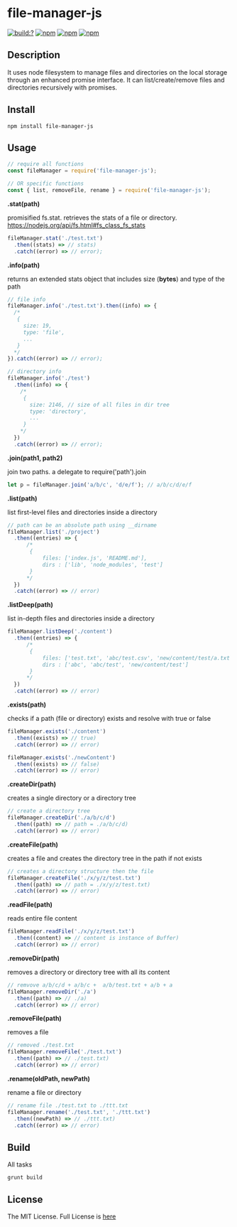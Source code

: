 # file-manager-js

[![build:?](https://travis-ci.org/eyas-ranjous/file-manager-js.svg?branch=master)](https://travis-ci.org/eyas-ranjous/file-manager-js) [![npm](https://img.shields.io/npm/dm/file-manager-js.svg)](https://www.npmjs.com/package/file-manager-js) [![npm](https://img.shields.io/npm/v/file-manager-js.svg)](https://www.npmjs.com/package/file-manager-js) [![npm](https://img.shields.io/badge/node-%3E=%206.0-blue.svg)](https://www.npmjs.com/package/file-manager-js)

## Description 
It uses node filesystem to manage files and directories on the local storage through an enhanced promise interface. It can list/create/remove files and directories recursively with promises.

## Install
```
npm install file-manager-js
```

## Usage 

```javascript
// require all functions
const fileManager = require('file-manager-js');

// OR specific functions
const { list, removeFile, rename } = require('file-manager-js');
```

**.stat(path)**

promisified fs.stat. retrieves the stats of a file or directory.
https://nodejs.org/api/fs.html#fs_class_fs_stats
```javascript
fileManager.stat('./test.txt')
  .then((stats) => // stats)
  .catch((error) => // error);
```

**.info(path)**

returns an extended stats object that includes size (**bytes**) and type of the path
```javascript
// file info
fileManager.info('./test.txt').then((info) => {
  /*
   {
     size: 19,
     type: 'file',
     ...
   }
  */
}).catch((error) => // error);

// directory info
fileManager.info('./test')
  .then((info) => {
    /*
     {
       size: 2146, // size of all files in dir tree
       type: 'directory',
       ...
     }
    */
  })
  .catch((error) => // error);
```

**.join(path1, path2)**

join two paths. a delegate to require('path').join 
```javascript
let p = fileManager.join('a/b/c', 'd/e/f'); // a/b/c/d/e/f
```

**.list(path)**

list first-level files and directories inside a directory 
```javascript
// path can be an absolute path using __dirname
fileManager.list('./project')
  .then((entries) => {
      /*
       {
           files: ['index.js', 'README.md'],
           dirs : ['lib', 'node_modules', 'test']
       }
      */
  })
  .catch((error) => // error)
```

**.listDeep(path)**

list in-depth files and directories inside a directory
```javascript
fileManager.listDeep('./content')
  .then((entries) => {
      /*
       {
           files: ['test.txt', 'abc/test.csv', 'new/content/test/a.txt'],
           dirs : ['abc', 'abc/test', 'new/content/test']
       }
      */
  })
  .catch((error) => // error)
```

**.exists(path)**

checks if a path (file or directory) exists and resolve with true or false
```javascript
fileManager.exists('./content')
  .then((exists) => // true)
  .catch((error) => // error)

fileManager.exists('./newContent')
  .then((exists) => // false)
  .catch((error) => // error)
```

**.createDir(path)**

creates a single directory or a directory tree
```javascript
// create a directory tree
fileManager.createDir('./a/b/c/d')
  .then((path) => // path = ./a/b/c/d)
  .catch((error) => // error)
```

**.createFile(path)**

creates a file and creates the directory tree in the path if not exists
```javascript
// creates a directory structure then the file
fileManager.createFile('./x/y/z/test.txt')
  .then((path) => // path = ./x/y/z/test.txt)
  .catch((error) => // error)
```

**.readFile(path)**

reads entire file content
```javascript
fileManager.readFile('./x/y/z/test.txt')
  .then((content) => // content is instance of Buffer)
  .catch((error) => // error)
```

**.removeDir(path)**

removes a directory or directory tree with all its content
```javascript
// remvove a/b/c/d + a/b/c +  a/b/test.txt + a/b + a
fileManager.removeDir('./a')
  .then((path) => // ./a)
  .catch((error) => // error)
```

**.removeFile(path)**

removes a file
```javascript
// removed ./test.txt
fileManager.removeFile('./test.txt')
  .then((path) => // ./test.txt)
  .catch((error) => // error)
```

**.rename(oldPath, newPath)**

rename a file or directory
```javascript
// rename file ./test.txt to ./ttt.txt
fileManager.rename('./test.txt', './ttt.txt')
  .then((newPath) => // ./ttt.txt)
  .catch((error) => // error)
```

## Build
All tasks
```
grunt build
```

## License
The MIT License. Full License is [here](https://github.com/eyas-ranjous/file-manager-js/blob/master/LICENSE)
